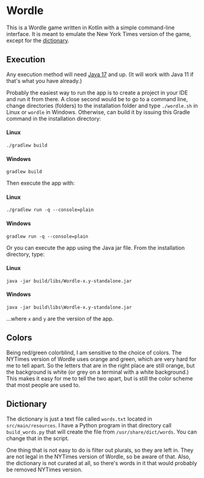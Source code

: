 # Wordle

This is a Wordle game written in Kotlin with a simple command-line interface.  It is meant to emulate the 
New York Times version of the game, except for the [dictionary](#dictionary).

## Execution

Any execution method will need [Java 17](https://www.oracle.com/java/technologies/downloads/#java17) and up. 
(It will work with Java 11 if that's what you have already.)

Probably the easiest way to run the app is to create a project in your IDE and run it from there.  A close
second would be to go to a command line, change directories (folders) to the installation folder and type
`./wordle.sh` in Linux or `wordle` in Windows.  Otherwise, can build it by issuing this Gradle command in 
the installation directory:

#### Linux

    ./gradlew build

#### Windows 

    gradlew build

Then execute the app with:

#### Linux

    ./gradlew run -q --console=plain

#### Windows

    gradlew run -q --console=plain

Or you can execute the app using the Java jar file.  From the installation directory, type:

#### Linux

    java -jar build/libs/Wordle-x.y-standalone.jar

#### Windows

    java -jar build\libs\Wordle-x.y-standalone.jar

...where `x` and `y` are the version of the app.

## Colors

Being red/green colorblind, I am sensitive to the choice of colors.  The NYTimes version of Wordle uses orange and
green, which are very hard for me to tell apart.  So the letters that are in the right place are still orange, but
the background is white (or grey on a terminal with a white background.)  This makes it easy for me to tell the
two apart, but is still the color scheme that most people are used to. 

## Dictionary

The dictionary is just a text file called `words.txt` located in `src/main/resources`.  I have a Python program
in that directory call `build_words.py` that will create the file from `/usr/share/dict/words`.  You can change
that in the script.

One thing that is not easy to do is filter out plurals, so they are left in.  They are not legal in the NYTimes
version of Wordle, so be aware of that.  Also, the dictionary is not curated at all, so there's words in it that
would probably be removed NYTimes version.
